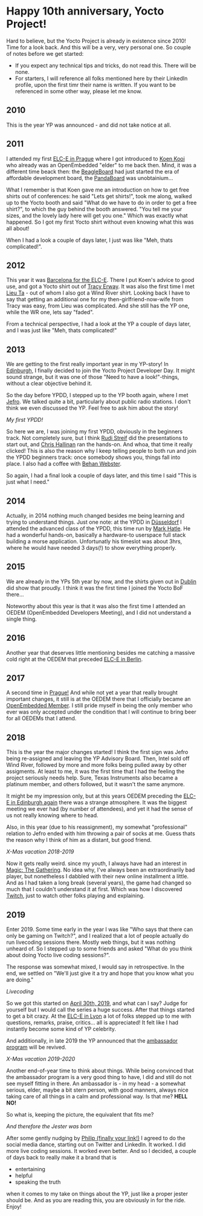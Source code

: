 # Happy 10th anniversary, Yocto Project!

Hard to believe, but the Yocto Project is already in existence since 2010!  Time for a look back. And this will be a very, very personal one. So couple of notes before we get started:

* If you expect any technical tips and tricks, do not read this. There will be none.
* For starters, I will reference all folks mentioned here by their LinkedIn profile, upon the first timr their name is written. If you want to be referenced in some other way, please let me know.

## 2010

This is the year YP was announced - and did not take notice at all.

## 2011

I attended my first [ELC-E in Prague](https://web.archive.org/web/20130122115556/http://events.linuxfoundation.org/archive/2011/embedded-linux-conference-europe/) where I got introduced to [Koen Kooi](https://www.linkedin.com/in/koen-kooi-a210814/) who already was an OpenEmbedded "elder" to me back then. Mind, it was a different time beack then: the [BeagleBoard](http://beagleboard.org/beagleboard) had just started the era of affordable development board, the [PandaBoard](https://en.wikipedia.org/wiki/PandaBoard) was unobtainium...

What I remember is that Koen gave me an introduction on how to get free shirts out of conferences: he said "Lets get shirts!", took me along, walked up to the Yocto booth and said "What do we have to do in order to get a free shirt?", to which the guy behind the booth answered. "You tell me your sizes, and the lovely lady here will get you one." Which was exactly what happened. So I got my first Yocto shirt without even knowing what this was all about!

When I had a look a couple of days later, I just was like "Meh, thats complicated!".

## 2012

This year it was [Barcelona for the ELC-E](https://web.archive.org/web/20130122115724/http://events.linuxfoundation.org/archive/2012/embedded-linux-conference-europe). There I put Koen's advice to good use, and got a Yocto shirt out of [Tracy Erway](https://www.linkedin.com/in/tracey-m-erway-b182122/). It was also the first time I met [Lieu Ta](https://www.linkedin.com/in/lieu-t-9470331/) - out of whom I also got a Wind River shirt. Looking back I have to say that getting an additional one for my then-girlfriend-now-wife from Tracy was easy, from Lieu was complicated. And she still has the YP one, while the WR one, lets say "faded".

From a technical perspective, I had a look at the YP a couple of days later, and I was just like "Meh, thats complicated!"

## 2013

We are getting to the first really important year in my YP-story! In [Edinburgh](http://events17.linuxfoundation.org/events/archive/2013/embedded-linux-conference-europe), I finally decided to join the Yocto Project Developer Day. It might sound strange, but it was one of those "Need to have a look!"-things, without a clear objective behind it.

So the day before YPDD, I stepped up to the YP booth again, where I met [Jefro](https://www.linkedin.com/in/jefro/). We talked quite a bit, particularly about public radio stations. I don't think we even discussed the YP. Feel free to ask him about the story!

*My first YPDD!*

So here we are, I was joining my first YPDD, obviously in the beginners track. Not completely sure, but I think [Rudi Streif](https://www.linkedin.com/in/rudolfstreif/) did the presentations to start out, and [Chris Hallinan](https://www.linkedin.com/in/challinan/) ran the hands-on. And whoa, that time it really clicked! This is also the reason why I keep telling people to both run and join the YPDD beginners track: once somebody shows you, things fall into place. I also had a coffee with [Behan Webster](https://www.linkedin.com/in/behanw/).

So again, I had a final look a couple of days later, and this time I said "This is just what I need."

## 2014

Actually, in 2014 nothing much changed besides me being learning and trying to understand things. Just one note: at the YPDD in [Düsseldorf](http://events17.linuxfoundation.org/events/archive/2014/embedded-linux-conference-europe) I attended the advanced class of the YPDD, this time run by [Mark Hatle](https://www.linkedin.com/in/mark-hatle-9a12087/). He had a wonderful hands-on, basically a hardware-to userspace full stack building a morse application. Unfortunatly his timeslot was about 3hrs, where he would have needed 3 days(!) to show everything properly.

## 2015

We are already in the YPs 5th year by now, and the shirts given out in [Dublin](http://events17.linuxfoundation.org/events/archive/2015/embedded-linux-conference-europe) did show that proudly. I think it was the first time I joined the Yocto BoF there...

Noteworthy about this year is that it was also the first time I attended an OEDEM (OpenEmbedded Developers Meeting), and I did not understand a single thing.

## 2016

Another year that deserves little mentioning besides me catching a massive cold right at the OEDEM that preceded [ELC-E in Berlin](http://events17.linuxfoundation.org/events/archive/2016/embedded-linux-conference-europe).

## 2017

A second time in [Prague!](http://events17.linuxfoundation.org/events/embedded-linux-conference-europe) And while not yet a year that really brought important changes, it still is at the OEDEM there that I officially became an [OpenEmbedded Member](https://www.openembedded.org/wiki/Organization). I still pride myself in being the only member who ever was only accepted under the condition that I will continue to bring beer for all OEDEMs that I attend.

## 2018

This is the year the major changes started! I think the first sign was Jefro being re-assigned and leaving the YP Advisory Board. Then, Intel sold off Wind River, followed by more and more folks being pulled away by other assigments. At least to me, it was the first time that I had the feeling the project seriously needs help. Sure, Texas Instruments also became a platinum member, and others followed, but it wasn't the same anymore.

It might be my impression only, but at this years OEDEM preceding the [ELC-E in Edinburgh again](https://events19.linuxfoundation.org/events/elc-openiot-europe-2018/) there was a strange atmosphere. It was the biggest meeting we ever had (by number of attendees), and yet it had the sense of us not really knowing where to head.

Also, in this year (due to his reassignment), my somewhat "professional" relation to Jefro ended with him throwing a pair of socks at me. Guess thats the reason why I think of him as a distant, but good friend.

*X-Mas vacation 2018-2019*

Now it gets really weird. since my youth, I always have had an interest in [Magic: The Gathering](https://magic.wizards.com). No idea why, I've always been an extraordinarily bad player, but nonetheless I dabbled with their new online installment a little. And as I had taken a long break (several years), the game had changed so much that I couldn't understand it at first. Which was how I discovered [Twitch](https://www.twitch.tv/), just to watch other folks playing and explaining.

## 2019

Enter 2019. Some time early in the year I was like "Who says that there can only be gaming on Twitch?", and I realized that a lot of people actually do run livecoding sessions there. Mostly web things, but it was nothing unheard of. So I stepped up to some friends and asked "What do you think about doing Yocto live coding sessions?".

The response was somewhat mixed, I would say in retrospective. In the end, we settled on "We'll just give it a try and hope that you know what you are doing."

*Livecoding*

So we got this started on [April 30th, 2019](https://lists.yoctoproject.org/g/yocto/message/44910), and what can I say? Judge for yourself but I would call the series a huge success. After that things started to get a bit crazy. At the [ELC-E in Lyon](https://events19.linuxfoundation.org/events/embedded-linux-conference-europe-2019/) a lot of folks stepped up to me with questions, remarks, praise, critics... all is appreciated! It felt like I had instantly become some kind of YP celebrity.

And additionally, in late 2019 the YP announced that the [ambassador program](https://www.yoctoproject.org/community/ambassadors/) will be revived.

*X-Mas vacation 2019-2020*

Another end-of-year time to think about things. While being convinced that the ambassador program is a very good thing to have, I did and still do not see myself fitting in there. An ambassador is - in my head - a somewhat serious, elder, maybe a bit stern person, with good manners, always nice taking care of all things in a calm and professional way. Is that me? **HELL NO!**

So what is, keeping the picture, the equivalent that fits me?

*And therefore the Jester was born*

After some gently nudging by [Philip (finally your link!)](https://www.linkedin.com/in/philip-balister-426b8b4/) I agreed to do the social media dance, starting out on Twitter and LinkedIn. It worked. I did more live coding sessions. It worked even better. And so I decided, a couple of days back to really make it a brand that is

* entertaining
* helpful
* speaking the truth

when it comes to my take on things about the YP, just like a proper jester should be. And as you are reading this, you are obviously in for the ride. Enjoy!
